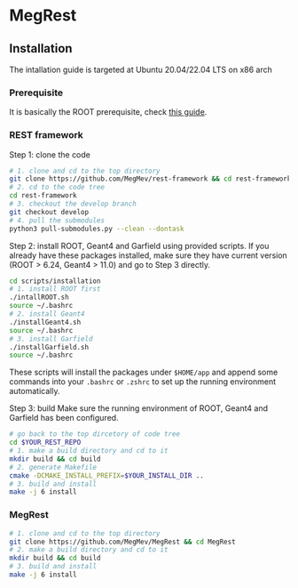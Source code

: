 # MegRest
## Installation
The intallation guide is targeted at Ubuntu 20.04/22.04 LTS on x86 arch

### Prerequisite
It is basically the ROOT prerequisite, check [this guide](https://root.cern/install/dependencies/).

### REST framework
Step 1: clone the code
```bash
# 1. clone and cd to the top directory
git clone https://github.com/MegMev/rest-framework && cd rest-framework
# 2. cd to the code tree
cd rest-framework
# 3. checkout the develop branch
git checkout develop
# 4. pull the submodules
python3 pull-submodules.py --clean --dontask
```

Step 2: install ROOT, Geant4 and Garfield using provided scripts.
If you already have these packages installed, make sure they have current version (ROOT > 6.24, Geant4 > 11.0) and go to Step 3 directly.
```bash
cd scripts/installation
# 1. install ROOT first
./intallROOT.sh
source ~/.bashrc
# 2. install Geant4
./installGeant4.sh
source ~/.bashrc
# 3. install Garfield
./installGarfield.sh
source ~/.bashrc
```
These scripts will install the packages under `$HOME/app` and append some commands into your `.bashrc` or `.zshrc` to
set up the running environment automatically.

Step 3: build
Make sure the running environment of ROOT, Geant4 and Garfield has been configured.

```bash
# go back to the top dircetory of code tree
cd $YOUR_REST_REPO
# 1. make a build directory and cd to it
mkdir build && cd build
# 2. generate Makefile
cmake -DCMAKE_INSTALL_PREFIX=$YOUR_INSTALL_DIR ..
# 3. build and install
make -j 6 install
```
### MegRest
```bash
# 1. clone and cd to the top directory
git clone https://github.com/MegMev/MegRest && cd MegRest
# 2. make a build directory and cd to it
mkdir build && cd build
# 3. build and install
make -j 6 install
```

